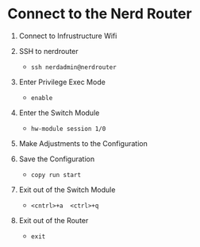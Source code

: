 # Connect to the Nerd Router

1. Connect to Infrustructure Wifi

2. SSH to nerdrouter
	* ```ssh nerdadmin@nerdrouter```

3. Enter Privilege Exec Mode
	* ```enable```

4. Enter the Switch Module
	* ```hw-module session 1/0```

5. Make Adjustments to the Configuration

6. Save the Configuration
	* ```copy run start```
	
7. Exit out of the Switch Module
	* ```<cntrl>+a  <ctrl>+q```

8. Exit out of the Router
	* ```exit```
